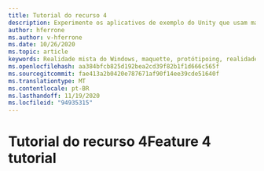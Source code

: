 ```yaml
---
title: Tutorial do recurso 4
description: Experimente os aplicativos de exemplo do Unity que usam maquette.
author: hferrone
ms.author: v-hferrone
ms.date: 10/26/2020
ms.topic: article
keywords: Realidade mista do Windows, maquette, protótipoing, realidade misturada, realidade virtual, VR, Sr, comentários, Hub de comentários, bugs
ms.openlocfilehash: aa384bfcb825d192bea2cd39f82b1f1d666c565f
ms.sourcegitcommit: fae413a2b0420e787671af90f14ee39cde51640f
ms.translationtype: MT
ms.contentlocale: pt-BR
ms.lasthandoff: 11/19/2020
ms.locfileid: "94935315"
---
```

# <a name="feature-4-tutorial"></a><span data-ttu-id="7c1ce-104">Tutorial do recurso 4</span><span class="sxs-lookup"><span data-stu-id="7c1ce-104">Feature 4 tutorial</span></span>

<!-- TODO(Harrison/Stefan): Need cool header image from tutorial -->

<!-- TODO(Stefan): Create tutorial content and screenshots -->
